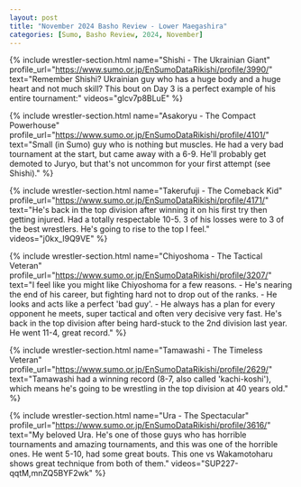 ```yaml
---
layout: post
title: "November 2024 Basho Review - Lower Maegashira"
categories: [Sumo, Basho Review, 2024, November]
---
```


{% include wrestler-section.html name="Shishi - The Ukrainian Giant" profile_url="https://www.sumo.or.jp/EnSumoDataRikishi/profile/3990/" text="Remember Shishi? Ukrainian guy who has a huge body and a huge heart and not much skill? This bout on Day 3 is a perfect example of his entire tournament:" videos="gIcv7p8BLuE" %}

{% include wrestler-section.html name="Asakoryu - The Compact Powerhouse" profile_url="https://www.sumo.or.jp/EnSumoDataRikishi/profile/4101/" text="Small (in Sumo) guy who is nothing but muscles. He had a very bad tournament at the start, but came away with a 6-9. He'll probably get demoted to Juryo, but that's not uncommon for your first attempt (see Shishi)." %}

{% include wrestler-section.html name="Takerufuji - The Comeback Kid" profile_url="https://www.sumo.or.jp/EnSumoDataRikishi/profile/4171/" text="He's back in the top division after winning it on his first try then getting injured. Had a totally respectable 10-5. 3 of his losses were to 3 of the best wrestlers. He's going to rise to the top I feel." videos="j0kx_I9Q9VE" %}

{% include wrestler-section.html name="Chiyoshoma - The Tactical Veteran" profile_url="https://www.sumo.or.jp/EnSumoDataRikishi/profile/3207/" text="I feel like you might like Chiyoshoma for a few reasons. - He's nearing the end of his career, but fighting hard not to drop out of the ranks. - He looks and acts like a perfect 'bad guy'. - He always has a plan for every opponent he meets, super tactical and often very decisive very fast. He's back in the top division after being hard-stuck to the 2nd division last year. He went 11-4, great record." %}

{% include wrestler-section.html name="Tamawashi - The Timeless Veteran" profile_url="https://www.sumo.or.jp/EnSumoDataRikishi/profile/2629/" text="Tamawashi had a winning record (8-7, also called 'kachi-koshi'), which means he's going to be wrestling in the top division at 40 years old." %}

{% include wrestler-section.html name="Ura - The Spectacular" profile_url="https://www.sumo.or.jp/EnSumoDataRikishi/profile/3616/" text="My beloved Ura. He's one of those guys who has horrible tournaments and amazing tournaments, and this was one of the horrible ones. He went 5-10, had some great bouts. This one vs Wakamotoharu shows great technique from both of them." videos="SUP227-qqtM,mnZQ5BYF2wk" %}
